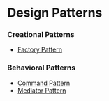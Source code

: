 # Design Patterns

### Creational Patterns

* [Factory Pattern](/src/creational/factory)

### Behavioral Patterns

* [Command Pattern](/src/behavioral/command)
* [Mediator Pattern](/src/behavioral/mediator)